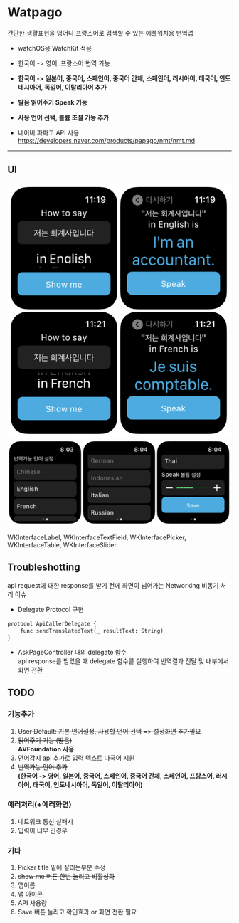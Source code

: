 # Watpago
간단한 생활표현을 영어나 프랑스어로 검색할 수 있는 애플워치용 번역앱  

- watchOS용 WatchKit 적용  
- 한국어 -> 영어, 프랑스어 번역 가능  
- **한국어 -> 일본어, 중국어, 스페인어, 중국어 간체, 스페인어, 러시아어, 태국어, 인도네시아어, 독일어, 이탈리아어 추가**  
- **발음 읽어주기 Speak 기능**  
- **사용 언어 선택, 볼륨 조절 기능 추가**  

- 네이버 파파고 API 사용  
https://developers.naver.com/products/papago/nmt/nmt.md  

- - -
## UI

![](https://github.com/KKANG00/Watpago/blob/main/ScreenShots2.png)
![](https://github.com/KKANG00/Watpago/blob/main/ScreenShots3.png)

WKInterfaceLabel, WKInterfaceTextField, WKInterfacePicker, WKInterfaceTable, WKInterfaceSlider  

## Troubleshotting  
api request에 대한 response를 받기 전에 화면이 넘어가는 Networking 비동기 처리 이슈  

- Delegate Protocol 구현  
```
protocol ApiCallerDelegate {  
    func sendTranslatedText(_ resultText: String)  
}  
```

- AskPageController 내의 delegate 함수  
api response를 받았을 때 delegate 함수를 실행하여 번역결과 전달 및 내부에서 화면 전환  

## TODO
### 기능추가
1. ~~User Default: 기본 언어설정, 사용할 언어 선택 => 설정화면 추가필요~~  
2. ~~읽어주기 기능 (발음)~~  
**AVFoundation 사용**  
3. 언어감지 api 추가로 입력 텍스트 다국어 지원  
4. ~~번역가능 언어 추가~~  
**(한국어 -> 영어, 일본어, 중국어, 스페인어, 중국어 간체, 스페인어, 프랑스어, 러시아어, 태국어, 인도네시아어, 독일어, 이탈리아어)**  

### 에러처리(+에러화면)
1. 네트워크 통신 실패시  
2. 입력이 너무 긴경우  

### 기타
1. Picker title 밑에 잘리는부분 수정  
2. ~~show me 버튼 한번 눌리고 비활성화~~  
3. 앱이름  
4. 앱 아이콘    
5. API 사용량  
6. Save 버튼 눌리고 확인효과 or 화면 전환 필요  

